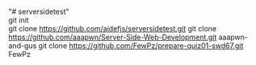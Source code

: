 "# serversidetest"  <br>
git init <br>
git clone https://github.com/aidefjs/serversidetest.git
git clone https://github.com/aaapwn/Server-Side-Web-Development.git aaapwn-and-gus
git clone https://github.com/FewPz/prepare-quiz01-swd67.git FewPz

